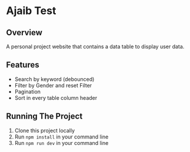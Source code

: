 # Ajaib Test

## Overview

A personal project website that contains a data table to display user data.

## Features

- Search by keyword (debounced)
- Filter by Gender and reset Filter
- Pagination
- Sort in every table column header

## Running The Project

1. Clone this project locally
2. Run `npm install` in your command line
3. Run `npm run dev` in your command line
